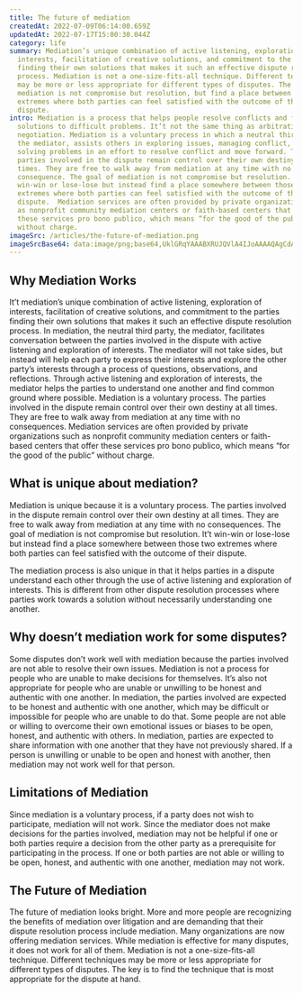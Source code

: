 ```yaml
---
title: The future of mediation
createdAt: 2022-07-09T06:14:00.659Z
updatedAt: 2022-07-17T15:00:30.044Z
category: life
summary: Mediation’s unique combination of active listening, exploration of
  interests, facilitation of creative solutions, and commitment to the parties
  finding their own solutions that makes it such an effective dispute resolution
  process. Mediation is not a one-size-fits-all technique. Different techniques
  may be more or less appropriate for different types of disputes. The goal of
  mediation is not compromise but resolution, but find a place between the two
  extremes where both parties can feel satisfied with the outcome of their
  dispute.
intro: Mediation is a process that helps people resolve conflicts and find
  solutions to difficult problems. It’t not the same thing as arbitration or
  negotiation. Mediation is a voluntary process in which a neutral third party,
  the mediator, assists others in exploring issues, managing conflict, and
  solving problems in an effort to resolve conflict and move forward. The
  parties involved in the dispute remain control over their own destiny at all
  times. They are free to walk away from mediation at any time with no
  consequence. The goal of mediation is not compromise but resolution. It’t
  win-win or lose-lose but instead find a place somewhere between those two
  extremes where both parties can feel satisfied with the outcome of their
  dispute.  Mediation services are often provided by private organizations such
  as nonprofit community mediation centers or faith-based centers that offer
  these services pro bono publico, which means “for the good of the public”
  without charge.
imageSrc: /articles/the-future-of-mediation.png
imageSrcBase64: data:image/png;base64,UklGRqYAAABXRUJQVlA4IJoAAAAQAgCdASoKAAoAAUAmJQBOgCPgjmrv8hKAAP7yknfXGUOEW2zj2/5RXrUQy8pqDPr8FqfTZFbNaXzsCER9/Lb2gqQM9/0WFEvj9ML458lHZs0f/VtwQIL/1RT8hLIy+t3qA2Tv/srISE8XzJ1uzTjCJoX/XoixOVaiwgMnGIJX1FHK5P+YY+glFePozPM8qVWR4bTmJpQdAAAA
---
```


## Why Mediation Works

It’t mediation’s unique combination of active listening, exploration of interests, facilitation of creative solutions, and commitment to the parties finding their own solutions that makes it such an effective dispute resolution process. In mediation, the neutral third party, the mediator, facilitates conversation between the parties involved in the dispute with active listening and exploration of interests. The mediator will not take sides, but instead will help each party to express their interests and explore the other party’s interests through a process of questions, observations, and reflections. Through active listening and exploration of interests, the mediator helps the parties to understand one another and find common ground where possible. Mediation is a voluntary process. The parties involved in the dispute remain control over their own destiny at all times. They are free to walk away from mediation at any time with no consequences.  Mediation services are often provided by private organizations such as nonprofit community mediation centers or faith-based centers that offer these services pro bono publico, which means “for the good of the public” without charge. 

 ## What is unique about mediation?

Mediation is unique because it is a voluntary process. The parties involved in the dispute remain control over their own destiny at all times. They are free to walk away from mediation at any time with no consequences. The goal of mediation is not compromise but resolution. It’t win-win or lose-lose but instead find a place somewhere between those two extremes where both parties can feel satisfied with the outcome of their dispute.

The mediation process is also unique in that it helps parties in a dispute understand each other through the use of active listening and exploration of interests. This is different from other dispute resolution processes where parties work towards a solution without necessarily understanding one another.

## Why doesn’t mediation work for some disputes?

Some disputes don’t work well with mediation because the parties involved are not able to resolve their own issues. Mediation is not a process for people who are unable to make decisions for themselves. It’s also not appropriate for people who are unable or unwilling to be honest and authentic with one another. In mediation, the parties involved are expected to be honest and authentic with one another, which may be difficult or impossible for people who are unable to do that. Some people are not able or willing to overcome their own emotional issues or biases to be open, honest, and authentic with others. In mediation, parties are expected to share information with one another that they have not previously shared. If a person is unwilling or unable to be open and honest with another, then mediation may not work well for that person.

## Limitations of Mediation

Since mediation is a voluntary process, if a party does not wish to participate, mediation will not work. Since the mediator does not make decisions for the parties involved, mediation may not be helpful if one or both parties require a decision from the other party as a prerequisite for participating in the process. If one or both parties are not able or willing to be open, honest, and authentic with one another, mediation may not work.

## The Future of Mediation

The future of mediation looks bright. More and more people are recognizing the benefits of mediation over litigation and are demanding that their dispute resolution process include mediation. Many organizations are now offering mediation services. While mediation is effective for many disputes, it does not work for all of them. Mediation is not a one-size-fits-all technique. Different techniques may be more or less appropriate for different types of disputes. The key is to find the technique that is most appropriate for the dispute at hand.
